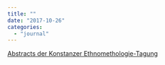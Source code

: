 ```yaml
---
title: ""
date: "2017-10-26"
categories: 
  - "journal"
---
```


[Abstracts der Konstanzer Ethnomethologie-Tagung](https://www.soziologie.uni-konstanz.de/index.php?eID=tx_nawsecuredl&u=0&g=0&t=1509015890&hash=58dc9ad8f3fd39f7b3dd867759ecad3b6b9a7d55&file=fileadmin/soziologie/ag-meyer/BookOfAbstracts2310EthnomethodologieKonstanz.pdf)
